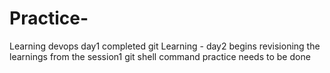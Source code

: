 # Practice-
Learning devops day1 completed git
Learning - day2 begins
revisioning the learnings 
from the session1 git
shell command practice needs to be done
